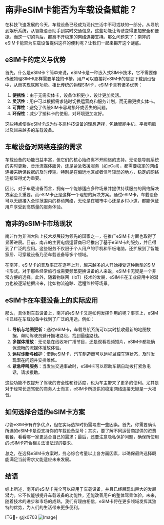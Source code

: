 # 南非eSIM卡能否为车载设备赋能？

在科技飞速发展的今天，车载设备已经成为现代生活中不可或缺的一部分。从导航到娱乐系统，从智能语音助手到实时交通信息，这些功能让驾驶变得更加安全和便捷。而这一切的背后，都离不开稳定的网络连接支持。那么问题来了：南非的eSIM卡能否为车载设备提供这样的便利呢？让我们一起来揭开这个谜底。

## eSIM卡的定义与优势

首先，什么是eSIM卡？简单来说，eSIM卡是一种嵌入式SIM卡技术，它不需要像传统物理SIM卡那样需要单独的卡槽。用户可以直接将eSIM卡的信息下载到设备中，从而实现联网功能。相比传统的物理SIM卡，eSIM卡具有诸多优势：

1. **便携性**：由于无需实体卡，设备体积更小，设计更加灵活。
2. **灵活性**：用户可以根据需求随时切换运营商和服务计划，而无需更换实体卡。
3. **可靠性**：避免了传统SIM卡容易损坏或丢失的问题。
4. **环保性**：减少了塑料卡的使用，对环境更加友好。

这些特点使得eSIM卡成为许多高科技设备的理想选择，包括智能手机、平板电脑以及越来越多的车载设备。

## 车载设备对网络连接的需求

车载设备的功能日益丰富，但它们的核心始终离不开网络的支持。无论是导航系统的实时更新、音乐流媒体服务，还是紧急救援服务（如eCall），都需要稳定的网络连接来确保数据的及时传输。特别是在偏远地区或者信号较弱的地方，稳定的网络连接显得尤为重要。

因此，对于车载设备而言，拥有一个能够适应多种场景并提供持续服务的网络解决方案至关重要。而eSIM卡正是这样一个理想的解决方案。通过eSIM卡，车载设备可以无缝接入全球范围内的移动网络，无论是在城市中心还是乡村小道，都能保证用户享受到高质量的服务体验。

## 南非的eSIM卡市场现状

南非作为非洲大陆上技术发展较为领先的国家之一，在推广eSIM卡方面也取得了显著进展。目前，南非的主要电信运营商已经推出了基于eSIM卡的服务，并且得到了广泛的应用。这些服务不仅限于个人用户的手机和平板电脑，还扩展到了智能家居、可穿戴设备乃至车载设备等多个领域。

在南非，eSIM卡的普及率正在逐年上升，越来越多的人开始接受这种新型的SIM卡形式。对于那些经常旅行或需要频繁更换设备的人来说，eSIM卡无疑是一个非常方便的选择。此外，随着物联网（IoT）技术的发展，eSIM卡在工业应用中的潜力也被逐渐挖掘出来，比如物流追踪、远程监控等场景。

## eSIM卡在车载设备上的实际应用

那么，具体到车载设备上，南非的eSIM卡又是如何发挥作用的呢？事实上，eSIM卡已经在车载设备中找到了广泛的用途。例如：

1. **导航与地图更新**：通过eSIM卡，车载导航系统可以实时接收最新的地图数据，帮助驾驶员避开拥堵路段，找到最佳路线。
2. **多媒体播放**：无论是在线收听广播节目，还是观看视频短片，eSIM卡都能确保流畅的流媒体播放体验。
3. **远程诊断与维护**：借助eSIM卡，汽车制造商可以远程监控车辆状态，及时发现潜在问题并安排维修。
4. **紧急呼叫服务**：当发生交通事故时，eSIM卡可以帮助车辆自动拨打紧急电话，请求援助。

这些功能不仅提升了驾驶的安全性和舒适度，也为车主带来了更多的便利。尤其是对于经常长途驾驶的商务人士而言，eSIM卡所提供的稳定网络连接无疑是一大福音。

## 如何选择合适的eSIM卡方案

尽管eSIM卡有许多优点，但在实际选择时仍需考虑一些因素。首先，你需要确认所选的eSIM卡是否支持你的车载设备型号；其次，要了解不同运营商提供的资费套餐，看看哪一家更适合自己的需求；最后，还要注意隐私保护问题，确保所使用的eSIM卡符合相关法律法规的要求。

总之，在选择eSIM卡方案时，务必综合考量以上各方面因素，以确保最终选择既能满足当前需求又能适应未来发展。

## 结语

综上所述，南非的eSIM卡完全可以应用于车载设备，并且已经展现出巨大的发展潜力。它不仅能够提升车载设备的功能性，还能改善用户的整体驾乘体验。未来，随着技术的进步和市场的成熟，我们有理由相信，eSIM卡将在更多领域发挥其独特的优势，为人们的生活带来更多便利。

[TG💪+ @jx0703 ![Image](https://github.com/user-attachments/assets/dbca1d08-cadb-493c-b0ec-ad6f7a83f270)]